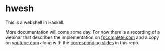 # hwesh

This is a webshell in Haskell.

More documentation will come some day. For now there is a recording of a webinar that describes the
implementation on [fpcomplete.com](https://www.fpcomplete.com/blog/rio-standard-library-for-haskell)
and a copy on [youtube.com](https://www.youtube.com/watch?v=gu0ZCqQe3BY) along with the [corresponding
slides](slides-rio-webinar.md) in this repo.

